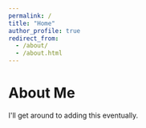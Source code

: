 ```yaml
---
permalink: /
title: "Home"
author_profile: true
redirect_from: 
  - /about/
  - /about.html
---
```


# About Me

I'll get around to adding this eventually.
